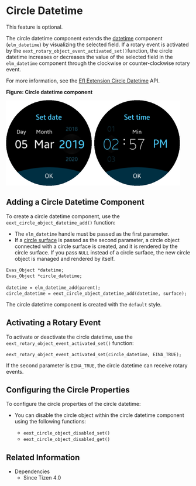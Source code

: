 # Circle Datetime

This feature is optional.

The circle datetime component extends the [datetime](component-datetime.md) component (`elm_datetime`) by visualizing the selected field. If a rotary event is activated by the `eext_rotary_object_event_activated_set()`function, the circle datetime increases or decreases the value of the selected field in the `elm_datetime` component through the clockwise or counter-clockwise rotary event.

For more information, see the [Efl Extension Circle Datetime](../../../../api/wearable/latest/group__CAPI__EFL__EXTENSION__CIRCLE__DATETIME__MODULE.html) API.

**Figure: Circle datetime component**

![Circle datetime component](./media/circle_datetime.png)

## Adding a Circle Datetime Component

To create a circle datetime component, use the `eext_circle_object_datetime_add()` function:

- The `elm_datetime` handle must be passed as the first parameter.
- If a [circle surface](component-circle-surface.md) is passed as the second parameter, a circle object connected with a circle surface is created, and it is rendered by the circle surface. If you pass `NULL` instead of a circle surface, the new circle object is managed and rendered by itself.

```
Evas_Object *datetime;
Evas_Object *circle_datetime;

datetime = elm_datetime_add(parent);
circle_datetime = eext_circle_object_datetime_add(datetime, surface);
```

The circle datetime component is created with the `default` style.

## Activating a Rotary Event

To activate or deactivate the circle datetime, use the `eext_rotary_object_event_activated_set()` function:

```
eext_rotary_object_event_activated_set(circle_datetime, EINA_TRUE);
```

If the second parameter is `EINA_TRUE`, the circle datetime can receive rotary events.

## Configuring the Circle Properties

To configure the circle properties of the circle datetime:

- You can disable the circle object within the circle datetime component using the following functions:

  - `eext_circle_object_disabled_set()`
  - `eext_circle_object_disabled_get()`

## Related Information
- Dependencies
  - Since Tizen 4.0
